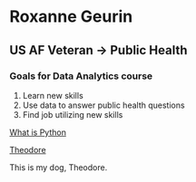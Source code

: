 # Roxanne Geurin

## US AF Veteran &rarr; Public Health

### Goals for Data Analytics course

1. Learn new skills
2. Use data to answer public health questions
3. Find job utilizing new skills

[What is Python](https://www.codecademy.com/article/what-is-python)


[Theodore](IMG_0915.jpeg)

This is my dog, Theodore. 
